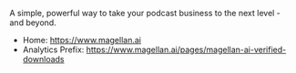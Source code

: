 A simple, powerful way to take your podcast business to the next level - and beyond.

* Home: https://www.magellan.ai
* Analytics Prefix: https://www.magellan.ai/pages/magellan-ai-verified-downloads
